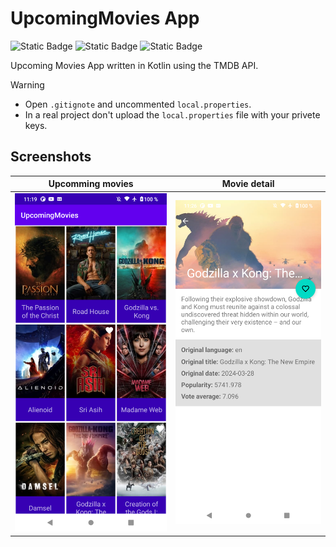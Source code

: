 # UpcomingMovies App
![Static Badge](https://img.shields.io/badge/platform-Android-green?color=3DDC84&link=https%3A%2F%2Fdeveloper.android.com%2F) ![Static Badge](https://img.shields.io/badge/Kotlin-1.9.10-purple?color=7f52ff&link=https%3A%2F%2Fkotlinlang.org%2Fdocs%2Fhome.html) ![Static Badge](https://img.shields.io/badge/licence-MIT-red?color=9d2235&link=https%3A%2F%2Fgithub.com%2Fgpillaca%2FUpcomingMovies%2Fblob%2Fmaster%2FLICENSE)




Upcoming Movies App written in Kotlin using the TMDB API.

> [!WARNING]  
> - Open `.gitignote` and uncommented `local.properties`.
> - In a real project don't upload the `local.properties` file with your privete keys.

## Screenshots

| Upcomming movies | Movie detail |
| --- | --- |
|<img src="https://github.com/gpillaca/UpcomingMovies/blob/master/screenshot/upcoming-movies.png?raw=true" width="300" /> | <img src="https://github.com/gpillaca/UpcomingMovies/blob/master/screenshot/movie-detail.png?raw=true" width="300" /> |


